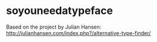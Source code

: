 # soyouneedatypeface
Based on the project by Julian Hansen: http://julianhansen.com/index.php?/alternative-type-finder/
